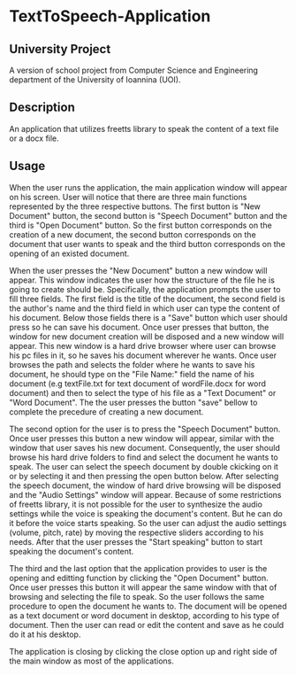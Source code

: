 # TextToSpeech-Application

## University Project
A version of school project from Computer Science and Engineering department of the University of Ioannina (UOI).

## Description 
An application that utilizes freetts library to speak the content of a text file or a docx file.

## Usage 
When the user runs the application, the main application window will appear on his screen. User will notice that there
are three main functions represented by the three respective buttons. The first button is "New Document" button, the
second button is "Speech Document" button and the third is "Open Document" button. So the first button corresponds on
the creation of a new document, the second button corresponds on the document that user wants to speak and the third 
button corresponds on the opening of an existed document. <br>

When the user presses the "New Document" button a new window will appear. This window indicates the user how the structure 
of the file he is going to create should be. Specifically, the application prompts the user to fill three fields. The
first field is the title of the document, the second field is the author's name and the third field in which user can type the 
content of his document. Below those fields there is a "Save" button which user should press so he can save his document. Once
user presses that button, the window for new document creation will be disposed and a new window will appear. This new window
is a hard drive browser where user can browse his pc files in it, so he saves his document wherever he wants. Once user browses
the path and selects the folder where he wants to save his document, he should type on the "File Name:" field the name of his 
document (e.g textFile.txt for text document of wordFile.docx for word document) and then to select the type of his file as a 
"Text Document" or "Word Document". The the user presses the button "save" bellow to complete the precedure of creating a new 
document. <br> 

The second option for the user is to press the "Speech Document" button. Once user presses this button a new window will appear, 
similar with the window that user saves his new document. Consequently, the user should browse his hard drive folders to find
and select the document he wants to speak. The user can select the speech document by double ckicking on it or by selecting it 
and then pressing the open button below. After selecting the speech document, the window of hard drive browsing will be disposed
and the "Audio Settings" window will appear. Because of some restrictions of freetts library, it is not possible for the user 
to synthesize the audio settings while the voice is speaking the document's content. But he can do it before the voice starts 
speaking. So the user can adjust the audio settings (volume, pitch, rate) by moving the respective sliders according to his needs.
After that the user presses the "Start speaking" button to start speaking the document's content.

The third and the last option that the application provides to user is the opening and editting function by clicking the "Open Document"
button. Once user presses this button it will appear the same window with that of browsing and selecting the file to speak. So the user 
follows the same procedure to open the document he wants to. The document will be opened as a text document or word document in 
desktop, according to his type of document. Then the user can read or edit the content and save as he could do it at his desktop.

The application is closing by clicking the close option up and right side of the main window as most of the applications.
